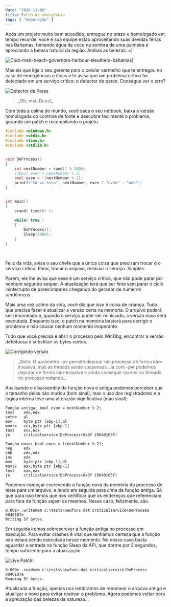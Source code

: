 ```yaml
---
date: "2010-11-08"
title: Patch de emergência
tags: [ "depuração" ]
---
```


Após um projeto muito bem sucedido, entregue no prazo e homologado em tempo recorde, você e sua equipe estão aproveitando suas devidas férias nas Bahamas, tomando água de coco na sombra de uma palmeira e apreciando a beleza natural da região. Ambas as belezas. =)

![Club-med-beach-governors-harbour-eleuthera-bahamas](http://i.imgur.com/ggKPJuT.jpg)]

Mas eis que liga o seu gerente para o celular vermelho que te entregou no caso de emergências críticas e te avisa que um problema crítico foi detectado em um serviço crítico: o detector de pares. Consegue ver o erro?

![Detector de Pares](http://i.imgur.com/wHctVe6.png)



<blockquote>_Oh, meu Deus!_</blockquote>



Com toda a calma do mundo, você saca o seu netbook, baixa a versão homologada do controle de fonte e descobre facilmente o problema, gerando um patch e recompilando o projeto.

```cpp
#include <windows.h>
#include <stdio.h>
#include <time.h>
#include <stdlib.h>


void DoProcess()
{
	int nextNumber = rand() % 1000;
	//bool even = nextNumber % 2;
	bool even = !(nextNumber % 2);
	printf("%d => %s\n", nextNumber, even ? "even" : "odd");
}


int main()
{
	srand( time(0) );

	while( true )
	{
		DoProcess();
		Sleep(3000);
	}
}

 

```


Feliz da vida, avisa o seu chefe que a única coisa que precisam trocar é o serviço crítico. Parar, trocar o arquivo, reiniciar o serviço. Simples.

Porém, ele lhe avisa que esse é um serviço crítico, que não pode parar por nenhum segundo sequer. A atualização terá que ser feita sem parar o ciclo ininterrupto de pares/ímpares chegando do gerador de números randômicos.

Mais uma vez calmo da vida, você diz que isso é coisa de criança. Tudo que precisa fazer é atualizar a versão certa na memória. O arquivo poderá ser renomeado e, quando o serviço puder ser reiniciado, a versão nova será executada. Enquanto isso, o patch na memória bastará para corrigir o problema e não causar nenhum momento inoperante.

Tudo que você precisa é abrir o processo pelo WinDbg, encontrar a versão defeituosa e substituir os bytes certos.

![Corrigindo versão](http://i.imgur.com/zrZQir4.png)



<blockquote>_Nota: O parâmetro -pv permite depurar um processo de forma não-invasiva, mas as threads serão suspensas. Já com -pvr podemos depurar de forma não-invasiva e ainda conseguir manter as threads do processo rodando._</blockquote>



Analisando o disassembly da função nova e antiga podemos perceber que o tamanho delas não mudou (bom sinal), mas o uso dos registradores e a lógica interna teve uma alteração significativa (mau sinal):


    
    Função antiga: bool even = nextNumber % 2;
    test    edx,edx
    setne   al
    mov     byte ptr [ebp-1],al
    movzx   ecx,byte ptr [ebp-1]
    test    ecx,ecx
    je      criticalservice!DoProcess+0x3f (0040105f)
    
    Função nova: bool even = !(nextNumber % 2);
    neg     edx
    sbb     edx,edx
    inc     edx
    mov     byte ptr [ebp-1],dl
    movzx   eax,byte ptr [ebp-1]
    test    eax,eax
    je      criticalservice!DoProcess+0x3f (0040105f)



Podemos começar escrevendo a função nova da memória do processo de teste para um arquivo, e lendo em seguida para cima da função antiga. Só que para isso temos que nos certificar que os endereços que referenciam para fora da função sejam os mesmos. Nesse caso, felizmente, são.


    
    0:001> .writemem c:\tests\newfunc.dat criticalservice!DoProcess 0040107e
    Writing 5f bytes.



Em seguida iremos sobrescrever a função antiga no processo em execução. Para evitar crashes é vital que tenhamos certeza que a função não estará sendo executada nesse momento. No nosso caso basta aguardar a entrada na função Sleep da API, que dorme por 3 segundos, tempo suficiente para a atualização.

![Live Patch!](http://i.imgur.com/bMI63Ka.png)


    
    0:000> .readmem c:\tests\newfunc.dat criticalservice!DoProcess 0040107e
    Reading 5f bytes.



Atualizada a função, apenas nos lembramos de renomear o arquivo antigo e atualizar o novo para evitar reativar o problema. Agora podemos voltar para a apreciação das belezas da natureza...
